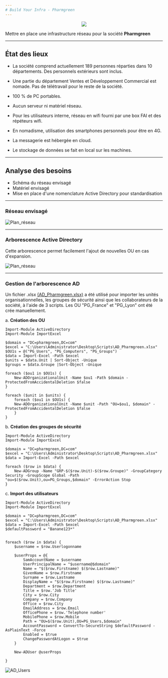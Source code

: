 ```yaml
---
# Build Your Infra - Pharmgreen
---
```


<p align="center">
<img align="center" src="https://github.com/WildCodeSchool/TSSR-2405-P3-G2-BuildYourInfra-Pharmgreen/blob/main/S9/Annexes/Logo_PG.png">

Mettre en place une infrastructure réseau pour la société **Pharmgreen**
</p>


---

## État des lieux


- La société comprend actuellement 189 personnes réparties dans 10 départements.
Des personnels extérieurs sont inclus.

- Une partie du département Ventes et Développement Commercial est nomade.
Pas de télétravail pour le reste de la société.

- 100 % de PC portables.

- Aucun serveur ni matériel réseau.

- Pour les utilisateurs interne, réseau en wifi fourni par une box FAI et des répéteurs wifi.

- En nomadisme, utilisation des smartphones personnels pour être en 4G.

- La messagerie est hébergée en cloud.

- Le stockage de données se fait en local sur les machines.

---

## Analyse des besoins

- Schéma du réseau envisagé
- Matériel envisagé
- Mise en place d'une nomenclature Active Directory pour standardisation

---

### Réseau envisagé

![Plan_réseau](https://github.com/WildCodeSchool/TSSR-2405-P3-G2-BuildYourInfra-Pharmgreen/blob/main/S9/Annexes/Réseau_Pharmgreen.png)

---

### Arborescence Active Directory

Cette arborescence permet facilement l'ajout de nouvelles OU en cas d'expansion.

![Plan_réseau](https://github.com/WildCodeSchool/TSSR-2405-P3-G2-BuildYourInfra-Pharmgreen/blob/main/S9/Annexes/ArboAD_PG.png)

---

### Gestion de l'arborescence AD

Un fichier .xlsx [(AD_Pharmgreen.xlsx)](https://github.com/WildCodeSchool/TSSR-2405-P3-G2-BuildYourInfra-Pharmgreen/blob/main/S9/Annexes/AD_Pharmgreen.xlsx) a été utilisé pour importer les unités organisationnelles, les groupes de sécurité ainsi que les collaborateurs de la société, à l'aide de 3 scripts.
Les OU "PG_France" et "PG_Lyon" ont été crée manuellement.

a. **Création des OU**

```
Import-Module ActiveDirectory
Import-Module ImportExcel

$domain = "DC=pharmgreen,DC=com"
$excel = "C:\Users\Administrator\Desktop\Scripts\AD_Pharmgreen.xlsx"
$OU1s = @("PG_Users", "PG_Computers", "PG_Groups")
$data = Import-Excel -Path $excel
$units = $data.Unit | Sort-Object -Unique
$groups = $data.Groupe |Sort-Object -Unique

foreach ($ou1 in $OU1s) {
    New-ADOrganizationalUnit -Name $ou1 -Path $domain -ProtectedFromAccidentalDeletion $false
}

foreach ($unit in $units) {
    foreach ($ou1 in $OU1s) {
    New-ADOrganizationalUnit -Name $unit -Path "OU=$ou1, $domain" -ProtectedFromAccidentalDeletion $false
    }
}
```

b. **Création des groupes de sécurité**

```
Import-Module ActiveDirectory
Import-Module ImportExcel

$domain = "DC=pharmgreen,DC=com"
$excel = "C:\Users\Administrator\Desktop\Scripts\AD_Pharmgreen.xlsx"
$data = Import-Excel -Path $excel 

foreach ($row in $data) {
    New-ADGroup -Name "GRP-$($row.Unit)-$($row.Groupe)" -GroupCategory Security -GroupScope Global -Path "ou=$($row.Unit),ou=PG_Groups,$domain" -ErrorAction Stop
}
```

c. **Import des utilisateurs**

```
Import-Module ActiveDirectory
Import-Module ImportExcel

$domain = "DC=pharmgreen,DC=com"
$excel = "C:\Users\Administrator\Desktop\Scripts\AD_Pharmgreen.xlsx"
$data = Import-Excel -Path $excel
$defaultPassword = "Banane123*"


foreach ($row in $data) {
    $username = $row.Userlogonname

    $userProps = @{
        SamAccountName = $username
        UserPrincipalName = "$username@$domain"
        Name = "$($row.Firstname) $($row.Lastname)"
        GivenName = $row.Firstname
        Surname = $row.Lastname
        DisplayName = "$($row.Firstname) $($row.Lastname)"
        Department = $row.Department
        Title = $row.'Job Title'
        City = $row.City
        Company = $row.Company
        Office = $row.City
        EmailAddress = $row.Email
        OfficePhone = $row.'Telephone number'
        MobilePhone = $row.Mobile
        Path = "OU=$($row.Unit),OU=PG_Users,$domain"
        AccountPassword = ConvertTo-SecureString $defaultPassword -AsPlainText -Force
        Enabled = $true
        ChangePasswordAtLogon = $true
    }
   
    New-ADUser @userProps

}
```

![AD_Users](https://github.com/WildCodeSchool/TSSR-2405-P3-G2-BuildYourInfra-Pharmgreen/blob/main/S9/Annexes/PG_AD_Users.png)
